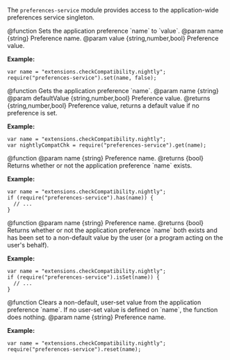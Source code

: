 <!-- contributed by Myk Melez [myk@mozilla.org]  -->
<!-- contributed by Daniel Aquino [mr.danielaquino@gmail.com]  -->
<!-- contributed by Atul Varma [atul@mozilla.com]  -->
<!-- edited by Noelle Murata [fiveinchpixie@gmail.com]  -->

The `preferences-service` module provides access to the
application-wide preferences service singleton.


<api name="set">
@function
Sets the application preference `name` to `value`.
@param name {string} Preference name.
@param value {string,number,bool} Preference value.

**Example:**

    var name = "extensions.checkCompatibility.nightly";
    require("preferences-service").set(name, false);
</api>


<api name="get">
@function
Gets the application preference `name`.
@param name {string}
@param defaultValue {string,number,bool} Preference value.
@returns {string,number,bool} Preference value, returns a default value if no
preference is set.

**Example:**

    var name = "extensions.checkCompatibility.nightly";
    var nightlyCompatChk = require("preferences-service").get(name);
</api>


<api name="has">
@function
@param name {string} Preference name.
@returns {bool} Returns whether or not the application preference `name` exists.

**Example:**

    var name = "extensions.checkCompatibility.nightly";
    if (require("preferences-service").has(name)) {
      // ...
    }
</api>


<api name="isSet">
@function
@param name {string} Preference name.
@returns {bool}
Returns whether or not the application preference `name` both exists
and has been set to a non-default value by the user (or a program
acting on the user's behalf).

**Example:**

    var name = "extensions.checkCompatibility.nightly";
    if (require("preferences-service").isSet(name)) {
      // ...
    }
</api>


<api name="reset">
@function
Clears a non-default, user-set value from the application preference
`name`. If no user-set value is defined on `name`, the function
does nothing.
@param name {string} Preference name.

**Example:**

    var name = "extensions.checkCompatibility.nightly";
    require("preferences-service").reset(name);
</api>
